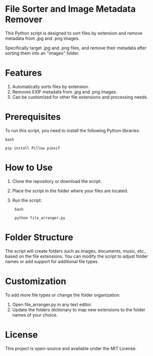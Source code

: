 # File Sorter and Image Metadata Remover

This Python script is designed to sort files by extension and remove metadata from .jpg and .png images.
    
Specifically target .jpg and .png files, and remove their metadata after sorting them into an "images" folder.

# Features

1. Automatically sorts files by extension.
2. Removes EXIF metadata from .jpg and .png images.
3. Can be customized for other file extensions and processing needs.

# Prerequisites

To run this script, you need to install the following Python libraries:

    bash

    pip install Pillow piexif

# How to Use

1. Clone the repository or download the script.
2. Place the script in the folder where your files are located.
3. Run the script:

        bash

        python file_arranger.py

# Folder Structure

The script will create folders such as images, documents, music, etc., based on the file extensions.
You can modify the script to adjust folder names or add support for additional file types.

# Customization

To add more file types or change the folder organization:

1. Open file_arranger.py in any text editor.
2. Update the folders dictionary to map new extensions to the folder names of your choice.

# License

This project is open-source and available under the MIT License.

